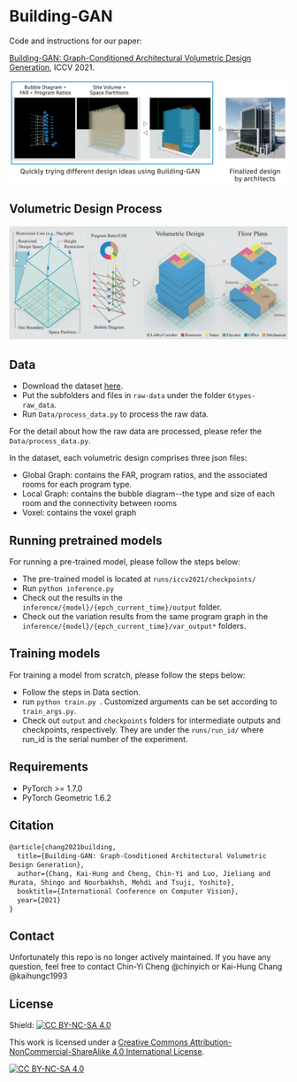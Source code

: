 Building-GAN
======

Code and instructions for our paper:

[Building-GAN: Graph-Conditioned Architectural Volumetric Design Generation](https://arxiv.org/abs/2104.13316), ICCV 2021.

<img src="https://github.com/AutodeskAILab/Building-GAN/blob/master/images/Building-GAN.png">

Volumetric Design Process
-----
<img src="https://github.com/AutodeskAILab/Building-GAN/blob/master/images/Volumetric_Design.png">

Data
------
- Download the dataset [here](https://d271velnk8wqmg.cloudfront.net/6types-raw_data.zip). 
- Put the subfolders and files in `raw-data` under the folder `6types-raw_data`.
- Run `Data/process_data.py` to process the raw data.

For the detail about how the raw data are processed, please refer the `Data/process_data.py`.  

In the dataset, each volumetric design comprises three json files:
- Global Graph: contains the FAR, program ratios, and the associated rooms for each program type. 
- Local Graph: contains the bubble diagram--the type and size of each room and the connectivity between rooms
- Voxel: contains the voxel graph

Running pretrained models
------

For running a pre-trained model, please follow the steps below:
- The pre-trained model is located at `runs/iccv2021/checkpoints/`
- Run ```python inference.py```
- Check out the results in the `inference/{model}/{epch_current_time}/output` folder.
- Check out the variation results from the same program graph in the `inference/{model}/{epch_current_time}/var_output*` folders.

Training models
------

For training a model from scratch, please follow the steps below:
- Follow the steps in Data section.
- run ```python train.py ```. Customized arguments can be set according to ```train_args.py```. 
- Check out ```output``` and ```checkpoints``` folders for intermediate outputs and checkpoints, respectively. They are under the ```runs/run_id/``` where run_id is the serial number of the
 experiment. 

Requirements
------
- PyTorch >= 1.7.0
- PyTorch Geometric 1.6.2

Citation
------
```
@article{chang2021building,
  title={Building-GAN: Graph-Conditioned Architectural Volumetric Design Generation},
  author={Chang, Kai-Hung and Cheng, Chin-Yi and Luo, Jieliang and Murata, Shingo and Nourbakhsh, Mehdi and Tsuji, Yoshito},
  booktitle={International Conference on Computer Vision},
  year={2021}
}
```

Contact
------
Unfortunately this repo is no longer actively maintained. 
If you have any question, feel free to contact Chin-Yi Cheng @chinyich or Kai-Hung Chang @kaihungc1993


## License
Shield: [![CC BY-NC-SA 4.0][cc-by-nc-sa-shield]][cc-by-nc-sa]

This work is licensed under a
[Creative Commons Attribution-NonCommercial-ShareAlike 4.0 International License][cc-by-nc-sa].

[![CC BY-NC-SA 4.0][cc-by-nc-sa-image]][cc-by-nc-sa]

[cc-by-nc-sa]: http://creativecommons.org/licenses/by-nc-sa/4.0/
[cc-by-nc-sa-image]: https://licensebuttons.net/l/by-nc-sa/4.0/88x31.png
[cc-by-nc-sa-shield]: https://img.shields.io/badge/License-CC%20BY--NC--SA%204.0-lightgrey.svg
